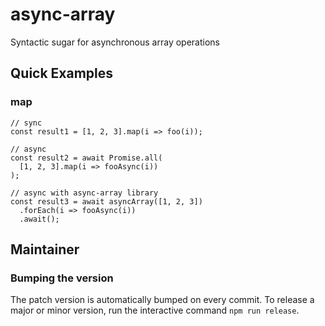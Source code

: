 # async-array
Syntactic sugar for asynchronous array operations

## Quick Examples

### map
```
// sync
const result1 = [1, 2, 3].map(i => foo(i));

// async
const result2 = await Promise.all(
  [1, 2, 3].map(i => fooAsync(i))
);

// async with async-array library
const result3 = await asyncArray([1, 2, 3])
  .forEach(i => fooAsync(i))
  .await();
```

## Maintainer
### Bumping the version

The patch version is automatically bumped on every commit. To release a major or
minor version, run the interactive command `npm run release`.
